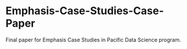# Emphasis-Case-Studies-Case-Paper
Final paper for Emphasis Case Studies in Pacific Data Science program.
